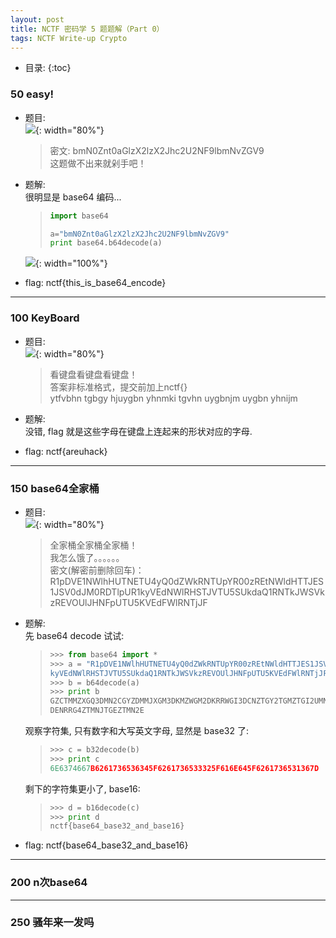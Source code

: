 ```yaml
---
layout: post
title: NCTF 密码学 5 题题解（Part 0）
tags: NCTF Write-up Crypto
---
```


* 目录: 
{:toc}

### 50 easy! 
* 题目:  
![](http://r.photo.store.qq.com/psb?/V11aPCg53lyBwf/hD58R0mDJiyF4yACAFYXFymoREshDla9fAoSNAglfe8!/r/dHABAAAAAAAA){: width="80%"}  

	> 密文: bmN0Znt0aGlzX2lzX2Jhc2U2NF9lbmNvZGV9  
	> 这题做不出来就剁手吧！  

* 题解:  
很明显是 base64 编码...   

	> ```python  
	> import base64
	> 
	> a="bmN0Znt0aGlzX2lzX2Jhc2U2NF9lbmNvZGV9"
	> print base64.b64decode(a)
	> 
	> ```  

	![](http://r.photo.store.qq.com/psb?/V11aPCg53lyBwf/SdrWS.AZsyc2UpGXUd1PkwKTBp7Y3I8rOTeQNPMWyD8!/r/dOEAAAAAAAAA){: width="100%"}  

* flag: nctf{this_is_base64_encode}
<hr>

### 100 KeyBoard
* 题目:  
![](http://r.photo.store.qq.com/psb?/V11aPCg53lyBwf/Avd*sqJYWmLOvLDdp68YyWV5AfLoqsaghwKqxpBjttI!/r/dHEBAAAAAAAA){: width="80%"}  

	>  看键盘看键盘看键盘！  
	>  答案非标准格式，提交前加上nctf{}  
	>  ytfvbhn tgbgy hjuygbn yhnmki tgvhn uygbnjm uygbn yhnijm

* 题解:  
没错, flag 就是这些字母在键盘上连起来的形状对应的字母.

* flag: nctf{areuhack}
<hr>

### 150 base64全家桶
* 题目:  
![](http://r.photo.store.qq.com/psb?/V11aPCg53lyBwf/YKHZDadzUlGwHDCROnD.e4yHrSjIvuHZXW2uSYjyJ7A!/r/dCIAAAAAAAAA){: width="80%"}  

	> 全家桶全家桶全家桶！  
	> 我怎么饿了。。。。。。  
	> 密文(解密前删除回车)：R1pDVE1NWlhHUTNETU4yQ0dZWkRNTUpYR00zREtNWldHTTJES  
	> 1JSV0dJM0RDTlpUR1kyVEdNWlRHSTJVTU5SUkdaQ1RNTkJWSVk  
	> zREVOUlJHNFpUTU5KVEdFWlRNTjJF  

* 题解:  
	先 base64 decode 试试:  

	> ```python
	> >>> from base64 import *
	> >>> a = "R1pDVE1NWlhHUTNETU4yQ0dZWkRNTUpYR00zREtNWldHTTJES1JSV0dJM0RDTlpUR1\
	> kyVEdNWlRHSTJVTU5SUkdaQ1RNTkJWSVkzREVOUlJHNFpUTU5KVEdFWlRNTjJF"
	> >>> b = b64decode(a)
	> >>> print b
	> GZCTMMZXGQ3DMN2CGYZDMMJXGM3DKMZWGM2DKRRWGI3DCNZTGY2TGMZTGI2UMNRRGZCTMNBVIY3\
	> DENRRG4ZTMNJTGEZTMN2E
	> ```  

	观察字符集, 只有数字和大写英文字母, 显然是 base32 了:  

	> ```python  
	> >>> c = b32decode(b)
	> >>> print c
	> 6E6374667B6261736536345F6261736533325F616E645F6261736531367D
	> ```  

	剩下的字符集更小了, base16:  

	> ```python
	> >>> d = b16decode(c)
	> >>> print d
	> nctf{base64_base32_and_base16}
	> ```

* flag: nctf{base64_base32_and_base16}  
<hr>

### 200 n次base64

<hr>

### 250 骚年来一发吗